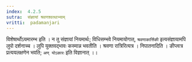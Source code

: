 ```yaml
---
index:  4.2.5
sutra:  संज्ञायां श्रवणश्वत्थाभ्याम्
vritti:  padamanjari
---
```


विशेषार्थोऽयमारम्भ इति । न तु संज्ञायां नियमार्थः; विधिसम्भवे नियमायोगात्, `श्रवणाकार्त्तिकी` इत्यसंज्ञायामपि लुपो दर्शनाच्च ।
लुपि युक्तवद्भावः कस्मान्न भवतीति । श्रवणा रात्रिरित्यत्र । निपातनादिति । ङीप्त्वत्र प्रत्ययलक्षणेन भवति; `अण् योऽकारः` इति विज्ञानात् ।।
